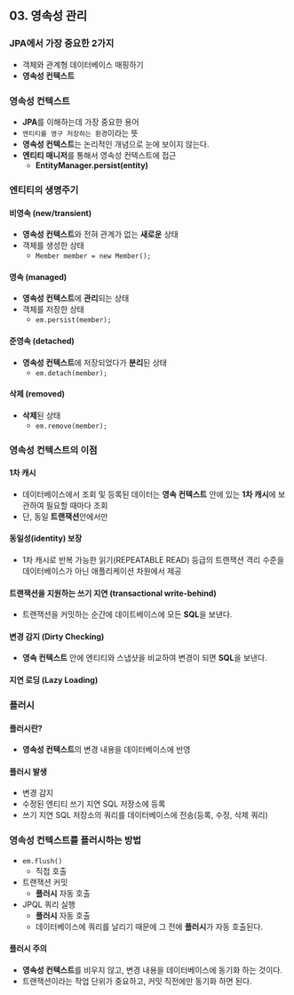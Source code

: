 ## 03. 영속성 관리

### JPA에서 가장 중요한 2가지
- 객체와 관계형 데이터베이스 매핑하기
- **영속성 컨텍스트**


### 영속성 컨텍스트
- **JPA**를 이해하는데 가장 중요한 용어
- `엔티티를 영구 저장하는 환경`이라는 뜻
- **영속성 컨텍스트**는 논리적인 개념으로 눈에 보이지 않는다.
- **엔티티 매니저**를 통해서 영속성 컨텍스트에 접근
  - **EntityManager.persist(entity)**


### 엔티티의 생명주기
#### 비영속 (new/transient)
- **영속성 컨텍스트**와 전혀 관계가 없는 **새로운** 상태
- 객체를 생성한 상태
  - `Member member = new Member();`

#### 영속 (managed)
- **영속성 컨텍스트**에 **관리**되는 상태
- 객체를 저장한 상태
  - `em.persist(member);`

#### 준영속 (detached)
- **영속성 컨텍스트**에 저장되었다가 **분리**된 상태
  - `em.detach(member);`

#### 삭제 (removed)
- **삭제**된 상태
  - `em.remove(member);`


### 영속성 컨텍스트의 이점
#### 1차 캐시
- 데이터베이스에서 조회 및 등록된 데이터는 **영속 컨텍스트** 안에 있는 **1차 캐시**에 보관하여 필요할 때마다 조회
- 단, 동일 **트랜잭션**안에서만

#### 동일성(identity) 보장
- 1차 캐시로 반복 가능한 읽기(REPEATABLE READ) 등급의 트랜잭션 격리 수준을 데이터베이스가 아닌 애플리케이션 차원에서 제공

#### 트랜잭션을 지원하는 쓰기 지연 (transactional write-behind)
- 트랜잭션을 커밋하는 순간에 데이트베이스에 모든 **SQL**을 보낸다.

#### 변경 감지 (Dirty Checking)
- **영속 컨텍스트** 안에 엔티티와 스냅샷을 비교하여 변경이 되면 **SQL**을 보낸다.

#### 지연 로딩 (Lazy Loading)


### 플러시
#### 플러시란?
- **영속성 컨텍스트**의 변경 내용을 데이터베이스에 반영

#### 플러시 발생
- 변경 감지
- 수정된 엔티티 쓰기 지연 SQL 저장소에 등록
- 쓰기 지연 SQL 저장소의 쿼리를 데이터베이스에 전송(등록, 수정, 삭제 쿼리)

### 영속성 컨텍스트를 플러시하는 방법
- `em.flush()` 
  - 직접 호출
- 트랜잭션 커밋
  - **플러시** 자동 호출
- JPQL 쿼리 실행
  - **플러시** 자동 호출
  - 데이터베이스에 쿼리를 날리기 때문에 그 전에 **플러시**가 자동 호출된다.

#### 플러시 주의
- **영속성 컨텍스트**를 비우지 않고, 변경 내용을 데이터베이스에 동기화 하는 것이다.
- 트랜잭션이라는 작업 단위가 중요하고, 커밋 직전에만 동기화 하면 된다.